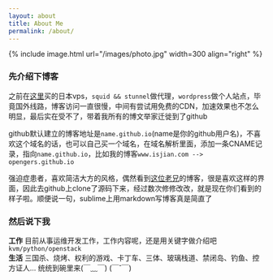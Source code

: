 ```yaml
---
layout: about
title: About Me
permalink: /about/
---
```


{% include image.html url="/images/photo.jpg" width=300 align="right" %}

### 先介绍下博客
之前在[这里](http://www.vultr.com/?ref=6952239-3B)买的日本vps，`squid && stunnel`做代理，`wordpress`做个人站点，毕竟国外线路，博客访问一直很慢，中间有尝试用免费的CDN，加速效果也不怎么明显，最后实在受不了，带着我所有的博文举家迁徙到了github  

github默认建立的博客地址是`name.github.io`(name是你的github用户名)，不喜欢这个域名的话，也可以自己买一个域名，在域名解析里面，添加一条CNAME记录，指向`name.github.io`，比如我的博客`www.isjian.com --> opengers.github.io`

强迫症患者，喜欢简洁大方的风格，偶然看到[这位老兄](http://svmiller.com/)的博客，很是喜欢这样的界面，因此去github上clone了源码下来，经过数次修修改改，就是现在你们看到的样子啦。顺便说一句，sublime上用markdown写博客真是简直了

### 然后说下我  
**工作**
目前从事运维开发工作，工作内容呢，还是用关键字做介绍吧 `kvm/python/openstack`    
**生活**
三国杀、烧烤、权利的游戏、卡丁车、三体、玻璃栈道、禁闭岛、钓鱼、控方证人... 统统到碗里来(￣﹏￣) (￣ˇ￣) 